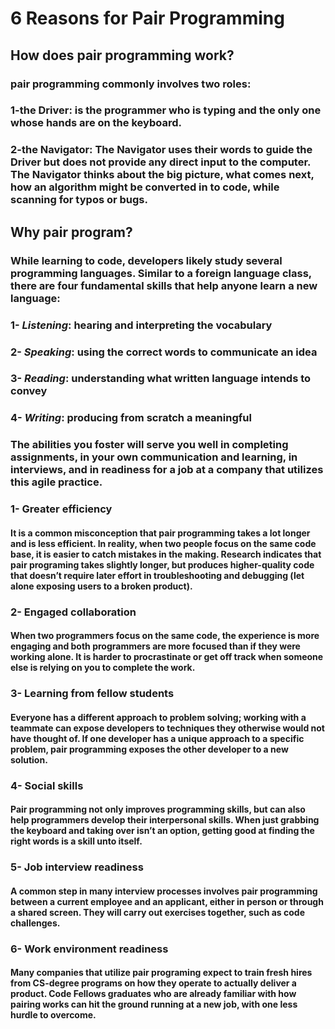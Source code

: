 # 6 Reasons for Pair Programming
## How does pair programming work?
### pair programming commonly involves two roles: 
### 1-the Driver: is the programmer who is typing and the only one whose hands are on the keyboard.
### 2-the Navigator: The Navigator uses their words to guide the Driver but does not provide any direct input to the computer. The Navigator thinks about the big picture, what comes next, how an algorithm might be converted in to code, while scanning for typos or bugs.
## Why pair program?
### While learning to code, developers likely study several programming languages. Similar to a foreign language class, there are four fundamental skills that help anyone learn a new language:
### 1- *Listening*: hearing and interpreting the vocabulary
### 2- *Speaking*: using the correct words to communicate an idea
### 3- *Reading*: understanding what written language intends to convey
### 4- *Writing*: producing from scratch a meaningful
### The abilities you foster will serve you well in completing assignments, in your own communication and learning, in interviews, and in readiness for a job at a company that utilizes this agile practice.
### 1- Greater efficiency
#### It is a common misconception that pair programming takes a lot longer and is less efficient. In reality, when two people focus on the same code base, it is easier to catch mistakes in the making. Research indicates that pair programing takes slightly longer, but produces higher-quality code that doesn’t require later effort in troubleshooting and debugging (let alone exposing users to a broken product).
### 2- Engaged collaboration
#### When two programmers focus on the same code, the experience is more engaging and both programmers are more focused than if they were working alone. It is harder to procrastinate or get off track when someone else is relying on you to complete the work.
### 3- Learning from fellow students
#### Everyone has a different approach to problem solving; working with a teammate can expose developers to techniques they otherwise would not have thought of. If one developer has a unique approach to a specific problem, pair programming exposes the other developer to a new solution.
### 4- Social skills
####  Pair programming not only improves programming skills, but can also help programmers develop their interpersonal skills. When just grabbing the keyboard and taking over isn’t an option, getting good at finding the right words is a skill unto itself.
### 5- Job interview readiness
#### A common step in many interview processes involves pair programming between a current employee and an applicant, either in person or through a shared screen. They will carry out exercises together, such as code challenges.
### 6- Work environment readiness
#### Many companies that utilize pair programing expect to train fresh hires from CS-degree programs on how they operate to actually deliver a product. Code Fellows graduates who are already familiar with how pairing works can hit the ground running at a new job, with one less hurdle to overcome.
